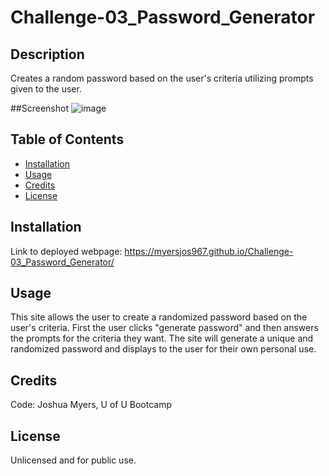 # Challenge-03_Password_Generator

## Description
Creates a random password based on the user's criteria utilizing prompts given to the user.

##Screenshot
![image](https://user-images.githubusercontent.com/122832005/223554295-fd959782-f551-4546-b2ab-814327e1325b.png)


## Table of Contents
- [Installation](#installation)
- [Usage](#usage)
- [Credits](#credits)
- [License](#license)

## Installation
Link to deployed webpage: https://myersjos967.github.io/Challenge-03_Password_Generator/

## Usage
This site allows the user to create a randomized password based on the user's criteria.
First the user clicks "generate password" and then answers the prompts for the criteria they want.
The site will generate a unique and randomized password and displays to the user for their own personal use.

## Credits
Code: Joshua Myers, U of U Bootcamp

## License
Unlicensed and for public use.
